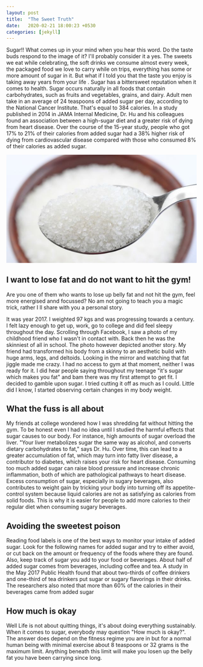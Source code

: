 ```yaml
---
layout: post
title:  "The Sweet Truth"
date:   2020-02-21 18:00:23 +0530
categories: [jekyll]
---
```

Sugar!! What comes up in your mind when you hear this word. Do the taste buds respond to the image of it? I'll probably consider it a yes. The sweets we eat while celebrating, the soft drinks we consume almost every week, the packaged food we love to carry while on trips, everything has some or more amount of sugar in it. But what if I told you that the taste you enjoy is taking away years from your life . Sugar has a bittersweet reputation when it comes to health. Sugar occurs naturally in all foods that contain carbohydrates, such as fruits and vegetables, grains, and dairy. Adult men take in an average of 24 teaspoons of added sugar per day, according to the National Cancer Institute. That's equal to 384 calories. In a study published in 2014 in JAMA Internal Medicine, Dr. Hu and his colleagues found an association between a high-sugar diet and a greater risk of dying from heart disease. Over the course of the 15-year study, people who got 17% to 21% of their calories from added sugar had a 38% higher risk of dying from cardiovascular disease compared with those who consumed 8% of their calories as added sugar.

![](images/sugar.jpg)

## I want to lose fat and do not want to hit the gym!
Are you one of them who wants to lose up belly fat and not hit the gym, feel more energised annd focussed? No am not going to teach you a magic trick, rather I ll share with you a personal story.

It was year 2017. I weighted 97 kgs and was progressing towards a century. I felt lazy enough to get up, work, go to college and did feel sleepy throughout the day. Scrolling through Facebook, I saw a photo of my childhood friend who I wasn't in contact with. Back then he was the skinniest of all in school. The photo however depicted another story. My friend had transformed his body from a skinny to an aesthetic build with huge arms, legs, and deltoids. Looking in the mirror and watching that fat jiggle made me crazy. I had no access to gym at that moment, neither I was ready for it. I did hear people saying throughout my teenage "it's sugar which makes you fat" and bam there was my first attempt to get fit. I decided to gamble upon sugar. I tried cutting it off as much as I could. Little did I know, I started observing certain changes in my body weight.

## What the fuss is all about
My friends at college wondered how I was shredding fat without hitting the gym. To be honest even I had no idea until I studied the harmful effects that sugar causes to our body. 
For instance, high amounts of sugar overload the liver. "Your liver metabolizes sugar the same way as alcohol, and converts dietary carbohydrates to fat," says Dr. Hu. Over time, this can lead to a greater accumulation of fat, which may turn into fatty liver disease, a contributor to diabetes, which raises your risk for heart disease. Consuming too much added sugar can raise blood pressure and increase chronic inflammation, both of which are pathological pathways to heart disease. Excess consumption of sugar, especially in sugary beverages, also contributes to weight gain by tricking your body into turning off its appetite-control system because liquid calories are not as satisfying as calories from solid foods. This is why it is easier for people to add more calories to their regular diet when consuming sugary beverages.

## Avoiding the sweetest poison
Reading food labels is one of the best ways to monitor your intake of added sugar. Look for the following names for added sugar and try to either avoid, or cut back on the amount or frequency of the foods where they are found. Also, keep track of sugar you add to your food or beverages. About half of added sugar comes from beverages, including coffee and tea. A study in the May 2017 Public Health found that about two-thirds of coffee drinkers and one-third of tea drinkers put sugar or sugary flavorings in their drinks. The researchers also noted that more than 60% of the calories in their beverages came from added sugar

## How much is okay
Well Life is not about quitting things, it's about doing everything sustainably. When it comes to sugar, everybody may question "How much is okay?". The answer does depend on the fitness regime you are in but for a normal human being with minimal exercise about 8 teaspoons or 32 grams is the maximum limit. Anything beneath this limit will make you losen up the belly fat you have been carrying since long. 
